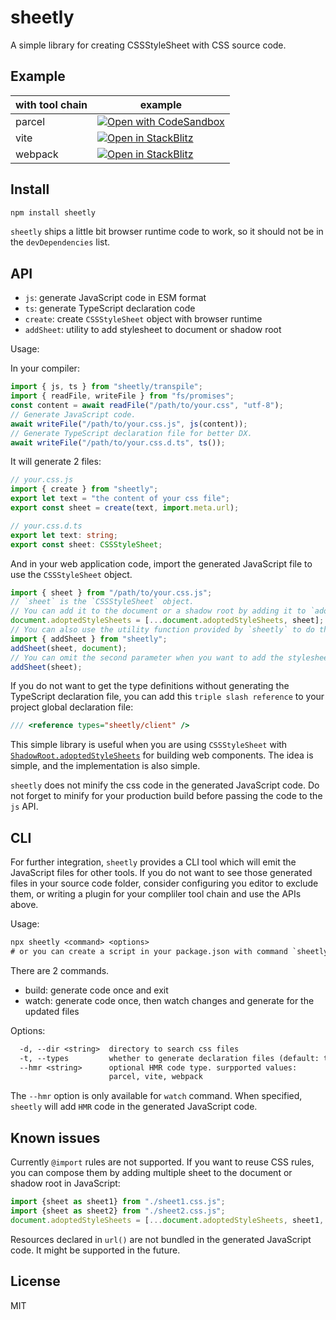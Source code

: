# sheetly

A simple library for creating CSSStyleSheet with CSS source code.

## Example

with tool chain|example
-|-
parcel|[![Open with CodeSandbox](https://assets.codesandbox.io/github/button-edit-lime.svg)](https://codesandbox.io/s/github/DarrenDanielDay/sheetly/tree/main/examples/parcel)
vite|[![Open in StackBlitz](https://developer.stackblitz.com/img/open_in_stackblitz.svg)](https://stackblitz.com/github/DarrenDanielDay/sheetly/tree/main/examples/vite)
webpack|[![Open in StackBlitz](https://developer.stackblitz.com/img/open_in_stackblitz.svg)](https://stackblitz.com/github/DarrenDanielDay/sheetly/tree/main/examples/webpack)


## Install

```sh
npm install sheetly
```

`sheetly` ships a little bit browser runtime code to work, so it should not be in the `devDependencies` list.

## API

- `js`: generate JavaScript code in ESM format
- `ts`: generate TypeScript declaration code
- `create`: create `CSSStyleSheet` object with browser runtime
- `addSheet`: utility to add stylesheet to document or shadow root

Usage:

In your compiler:

```js
import { js, ts } from "sheetly/transpile";
import { readFile, writeFile } from "fs/promises";
const content = await readFile("/path/to/your.css", "utf-8");
// Generate JavaScript code.
await writeFile("/path/to/your.css.js", js(content));
// Generate TypeScript declaration file for better DX.
await writeFile("/path/to/your.css.d.ts", ts());
```

It will generate 2 files:

```js
// your.css.js
import { create } from "sheetly";
export let text = "the content of your css file";
export const sheet = create(text, import.meta.url);
```

```ts
// your.css.d.ts
export let text: string;
export const sheet: CSSStyleSheet;
```

And in your web application code, import the generated JavaScript file to use the `CSSStyleSheet` object.

```js
import { sheet } from "/path/to/your.css.js";
// `sheet` is the `CSSStyleSheet` object.
// You can add it to the document or a shadow root by adding it to `adoptedStyleSheets`
document.adoptedStyleSheets = [...document.adoptedStyleSheets, sheet];
// You can also use the utility function provided by `sheetly` to do that:
import { addSheet } from "sheetly";
addSheet(sheet, document);
// You can omit the second parameter when you want to add the stylesheet to document.
addSheet(sheet);
```

If you do not want to get the type definitions without generating the TypeScript declaration file, you can add this `triple slash reference` to your project global declaration file:

```ts
/// <reference types="sheetly/client" />
```

This simple library is useful when you are using `CSSStyleSheet` with [`ShadowRoot.adoptedStyleSheets`](https://developer.mozilla.org/en-US/docs/Web/API/ShadowRoot/adoptedStyleSheets) for building web components. The idea is simple, and the implementation is also simple.

`sheetly` does not minify the css code in the generated JavaScript code. Do not forget to minify for your production build before passing the code to the `js` API.

## CLI

For further integration, `sheetly` provides a CLI tool which will emit the JavaScript files for other tools. If you do not want to see those generated files in your source code folder, consider configuring you editor to exclude them, or writing a plugin for your compliler tool chain and use the APIs above.

Usage:

```txt
npx sheetly <command> <options>
# or you can create a script in your package.json with command `sheetly` to omit the `npx`
```

There are 2 commands.

- build: generate code once and exit
- watch: generate code once, then watch changes and generate for the updated files

Options:

```txt
  -d, --dir <string>  directory to search css files
  -t, --types         whether to generate declaration files (default: true)
  --hmr <string>      optional HMR code type. surpported values:
                      parcel, vite, webpack
```

The `--hmr` option is only available for `watch` command. When specified, `sheetly` will add `HMR` code in the generated JavaScript code.



## Known issues

Currently `@import` rules are not supported. If you want to reuse CSS rules, you can compose them by adding multiple sheet to the document or shadow root in JavaScript:

```js
import {sheet as sheet1} from "./sheet1.css.js";
import {sheet as sheet2} from "./sheet2.css.js";
document.adoptedStyleSheets = [...document.adoptedStyleSheets, sheet1, sheet2];
```

Resources declared in `url()` are not bundled in the generated JavaScript code. It might be supported in the future.

## License

MIT
